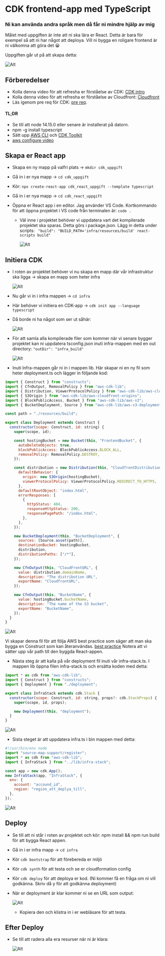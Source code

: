 # CDK frontend-app med TypeScript

### Ni kan använda andra språk men då får ni mindre hjälp av mig

Målet med uppgiften är inte att ni ska lära er React. Detta är bara för exempel så att ni har något att deploya. Vill ni bygga en roligare frontend är ni välkomna att göra det 😀

Uppgiften går ut på att skapa detta:

![Alt](img/layout.png)

## Förberedelser

- Kolla denna video för att refresha er förståelse av CDK: [CDK intro](https://www.youtube.com/watch?v=nlb8yo7SZ2I)
- Kolla denna video för att refresha er förståelse av Cloudfront: [Cloudfront](https://www.youtube.com/watch?v=AT-nHW3_SVI)
- Läs igenom pre req för CDK:
  [pre req](https://docs.aws.amazon.com/cdk/v2/guide/getting_started.html#getting_started_prerequisites).

#### TL;DR

- Se till att node 14.15.0 eller senare är installerat på datorn.
- npm -g install typescript
- Sätt upp [AWS CLI](https://aws.amazon.com/getting-started/guides/setup-environment/module-three/) och [CDK Toolkit](https://docs.aws.amazon.com/cdk/v2/guide/cli.html)
- [aws configure video](https://www.youtube.com/watch?v=dZgLNL869YU&t=26s)

## Skapa er React app

- Skapa en ny mapp på valfri plats -> `mkdir cdk_uppgift`
- Gå in i er nya mapp -> `cd cdk_uppgift`
- Kör: `npx create-react-app cdk_react_uppgift --template typescript`
- Gå in i er nya mapp -> `cd cdk_react_uppgift`
- Öppna er React app i en editor. Jag använder VS Code. Kortkommando för att öppna projektet i VS code från terminalen är: `code .`

  - Väl inne i projektet behöver vi uppdatera vart det kompilerade projektet ska sparas. Detta görs i package.json. Lägg in detta under scripts: ` "build": "BUILD_PATH='infra/resources/build' react-scripts build"`

    ![Alt](img/packagejson.png)

## Initiera CDK

- I roten av projektet behöver vi nu skapa en mapp där vår infrastruktur ska ligga -> skapa en mapp som heter infra

  ![Alt](img/infra.png "Title")

- Nu går vi in i infra mappen -> `cd infra`
- Här behöver vi initiera en CDK-app -> `cdk init app --language typescript`
- Då borde ni ha något som ser ut såhär:

  ![Alt](img/infrafolder.png "Title")

- För att samla alla kompilerade filer som kommer när vi senare bygger projektet kan ni uppdatera tsconfig.json inuti infra-mappen med en out directory: `"outDir": "infra_build"`

  ![Alt](img/tsconfig.png "Title")

- Inuti Infra-mappen går ni in i mappen lib. Här skapar ni en ny fil som heter deployment.ts och lägger in följande kod:

```javascript
import { Construct } from "constructs";
import { CfnOutput, RemovalPolicy } from "aws-cdk-lib";
import { Distribution, ViewerProtocolPolicy } from "aws-cdk-lib/aws-cloudfront";
import { S3Origin } from "aws-cdk-lib/aws-cloudfront-origins";
import { BlockPublicAccess, Bucket } from "aws-cdk-lib/aws-s3";
import { BucketDeployment, Source } from "aws-cdk-lib/aws-s3-deployment";

const path = "./resources/build";

export class Deployment extends Construct {
  constructor(scope: Construct, id: string) {
    super(scope, id);

    const hostingBucket = new Bucket(this, "FrontendBucket", {
      autoDeleteObjects: true,
      blockPublicAccess: BlockPublicAccess.BLOCK_ALL,
      removalPolicy: RemovalPolicy.DESTROY,
    });

    const distribution = new Distribution(this, "CloudfrontDistribution", {
      defaultBehavior: {
        origin: new S3Origin(hostingBucket),
        viewerProtocolPolicy: ViewerProtocolPolicy.REDIRECT_TO_HTTPS,
      },
      defaultRootObject: "index.html",
      errorResponses: [
        {
          httpStatus: 404,
          responseHttpStatus: 200,
          responsePagePath: "/index.html",
        },
      ],
    });

    new BucketDeployment(this, "BucketDeployment", {
      sources: [Source.asset(path)],
      destinationBucket: hostingBucket,
      distribution,
      distributionPaths: ["/*"],
    });

    new CfnOutput(this, "CloudFrontURL", {
      value: distribution.domainName,
      description: "The distribution URL",
      exportName: "CloudfrontURL",
    });

    new CfnOutput(this, "BucketName", {
      value: hostingBucket.bucketName,
      description: "The name of the S3 bucket",
      exportName: "BucketName",
    });
  }
}
```

![Alt](img/deployments.png "Title")

Vi skapar denna fil för att följa AWS best practice som säger att man ska bygga en Construct som kan återanvändas. [best practice](https://docs.aws.amazon.com/cdk/v2/guide/best-practices.html)
Notera att vi sätter upp vår path till den byggda React-appen.

- Nästa steg är att kalla på vår deployment fil inuti vår infra-stack.ts. I mappen lib öppna filen infra-stack.ts och ersätta koden med detta:

```javascript
import * as cdk from "aws-cdk-lib";
import { Construct } from "constructs";
import { Deployment } from "./deployment";

export class InfraStack extends cdk.Stack {
  constructor(scope: Construct, id: string, props?: cdk.StackProps) {
    super(scope, id, props);

    new Deployment(this, "deployment");
  }
}
```

![Alt](img/infrastack.png "Title")

- Sista steget är att uppdatera infra.ts i bin mappen med detta:

```javascript
#!/usr/bin/env node
import "source-map-support/register";
import * as cdk from "aws-cdk-lib";
import { InfraStack } from "../lib/infra-stack";

const app = new cdk.App();
new InfraStack(app, "InfraStack", {
  env: {
    account: "accound_id",
    region: "region_att_deplya_till",
  },
});
```

![Alt](img/bin.png "Title")

## Deploy

- Se till att ni står i roten av projektet och kör: npm install && npm run build för att bygga React appen.
- Gå in i er infra mapp -> `cd infra`
- Kör `cdk bootstrap` för att förebereda er miljö
- Kör `cdk synth` för att testa och se er cloudformation config
- Kör `cdk deploy` för att deploya er kod. (Ni kommer få en fråga om ni vill godkänna. Skriv då y för att godkänna deployment)
- När er deployment är klar kommer ni se en URL som output:

  ![Alt](img/url.png "Title")

  - Kopiera den och klistra in i er webläsare för att testa.

## Efter Deploy

- Se till att radera alla era resurser när ni är klara:

  ![Alt](img/delete.png "Title")
